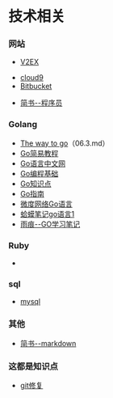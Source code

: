 # 技术相关  

### 网站
* [V2EX](https://www.v2ex.com/ "v2ex")  
- [cloud9](https://c9.io/?redirect=0 "c9")  
- [Bitbucket](https://bitbucket.org/product "bitbucket")  
* [简书--程序员](http://www.jianshu.com/c/NEt52a "简书")

### Golang
- [The way to go](https://github.com/Unknwon/the-way-to-go_ZH_CN/blob/master/eBook/directory.md "the way to go")（06.3.md）
- [Go简易教程](https://github.com/songleo/the-little-go-book_ZH_CN "done")  
- [Go语言中文网](https://studygolang.com/ "Go语言中文网")
- [Go编程基础](https://github.com/Unknwon/go-fundamental-programming "Go 编程基础")  
- [Go知识点](https://studygolang.com/articles/9272)  
- [Go指南](http://tour.studygolang.com/welcome/1 "")
- [微度网络Go语言](http://www.widuu.com/archives/category/golang "微度")  
- [蛤蟆笔记go语言1](https://studygolang.com/articles/7292 "蛤蟆笔记")
- [雨痕--GO学习笔记](https://github.com/qyuhen/book/blob/master/Go%20%E5%AD%A6%E4%B9%A0%E7%AC%94%E8%AE%B0%20%E7%AC%AC%E5%9B%9B%E7%89%88.pdf "")

### Ruby
*

### sql
* [mysql](./sql.md "知识点")  

### 其他
* [简书--markdown](http://www.jianshu.com/p/q81RER "简书")

### 这都是知识点
* [git修复](http://blog.csdn.net/chaoyueziji123/article/details/54669555 "git")